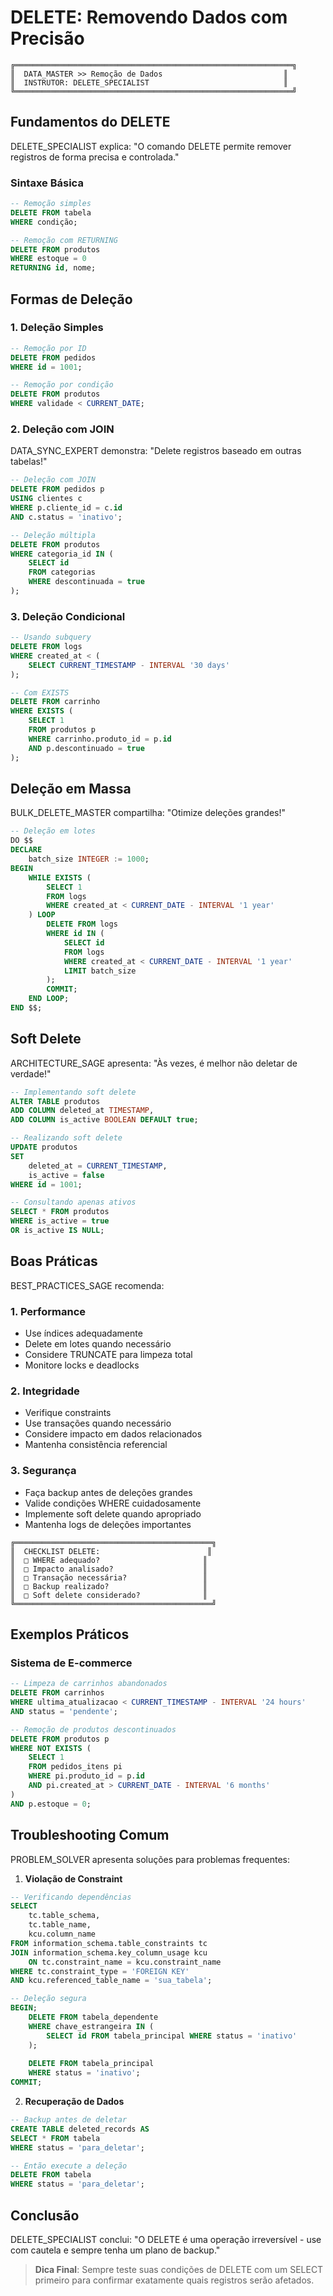 # DELETE: Removendo Dados com Precisão

```ascii
╔══════════════════════════════════════════════════════════════╗
║  DATA_MASTER >> Remoção de Dados                           ║
║  INSTRUTOR: DELETE_SPECIALIST                              ║
╚══════════════════════════════════════════════════════════════╝
```

## Fundamentos do DELETE

DELETE_SPECIALIST explica: "O comando DELETE permite remover registros de forma precisa e controlada."

### Sintaxe Básica

```sql
-- Remoção simples
DELETE FROM tabela
WHERE condição;

-- Remoção com RETURNING
DELETE FROM produtos
WHERE estoque = 0
RETURNING id, nome;
```

## Formas de Deleção

### 1. Deleção Simples

```sql
-- Remoção por ID
DELETE FROM pedidos
WHERE id = 1001;

-- Remoção por condição
DELETE FROM produtos
WHERE validade < CURRENT_DATE;
```

### 2. Deleção com JOIN

DATA_SYNC_EXPERT demonstra: "Delete registros baseado em outras tabelas!"

```sql
-- Deleção com JOIN
DELETE FROM pedidos p
USING clientes c
WHERE p.cliente_id = c.id
AND c.status = 'inativo';

-- Deleção múltipla
DELETE FROM produtos
WHERE categoria_id IN (
    SELECT id 
    FROM categorias 
    WHERE descontinuada = true
);
```

### 3. Deleção Condicional

```sql
-- Usando subquery
DELETE FROM logs
WHERE created_at < (
    SELECT CURRENT_TIMESTAMP - INTERVAL '30 days'
);

-- Com EXISTS
DELETE FROM carrinho
WHERE EXISTS (
    SELECT 1 
    FROM produtos p
    WHERE carrinho.produto_id = p.id
    AND p.descontinuado = true
);
```

## Deleção em Massa

BULK_DELETE_MASTER compartilha: "Otimize deleções grandes!"

```sql
-- Deleção em lotes
DO $$
DECLARE
    batch_size INTEGER := 1000;
BEGIN
    WHILE EXISTS (
        SELECT 1 
        FROM logs 
        WHERE created_at < CURRENT_DATE - INTERVAL '1 year'
    ) LOOP
        DELETE FROM logs
        WHERE id IN (
            SELECT id 
            FROM logs 
            WHERE created_at < CURRENT_DATE - INTERVAL '1 year'
            LIMIT batch_size
        );
        COMMIT;
    END LOOP;
END $$;
```

## Soft Delete

ARCHITECTURE_SAGE apresenta: "Às vezes, é melhor não deletar de verdade!"

```sql
-- Implementando soft delete
ALTER TABLE produtos
ADD COLUMN deleted_at TIMESTAMP,
ADD COLUMN is_active BOOLEAN DEFAULT true;

-- Realizando soft delete
UPDATE produtos
SET 
    deleted_at = CURRENT_TIMESTAMP,
    is_active = false
WHERE id = 1001;

-- Consultando apenas ativos
SELECT * FROM produtos
WHERE is_active = true
OR is_active IS NULL;
```

## Boas Práticas

BEST_PRACTICES_SAGE recomenda:

### 1. Performance
- Use índices adequadamente
- Delete em lotes quando necessário
- Considere TRUNCATE para limpeza total
- Monitore locks e deadlocks

### 2. Integridade
- Verifique constraints
- Use transações quando necessário
- Considere impacto em dados relacionados
- Mantenha consistência referencial

### 3. Segurança
- Faça backup antes de deleções grandes
- Valide condições WHERE cuidadosamente
- Implemente soft delete quando apropriado
- Mantenha logs de deleções importantes

```ascii
╔════════════════════════════════════════════╗
║  CHECKLIST DELETE:                        ║
║  □ WHERE adequado?                       ║
║  □ Impacto analisado?                    ║
║  □ Transação necessária?                 ║
║  □ Backup realizado?                     ║
║  □ Soft delete considerado?              ║
╚════════════════════════════════════════════╝
```

## Exemplos Práticos

### Sistema de E-commerce

```sql
-- Limpeza de carrinhos abandonados
DELETE FROM carrinhos
WHERE ultima_atualizacao < CURRENT_TIMESTAMP - INTERVAL '24 hours'
AND status = 'pendente';

-- Remoção de produtos descontinuados
DELETE FROM produtos p
WHERE NOT EXISTS (
    SELECT 1 
    FROM pedidos_itens pi
    WHERE pi.produto_id = p.id
    AND pi.created_at > CURRENT_DATE - INTERVAL '6 months'
)
AND p.estoque = 0;
```

## Troubleshooting Comum

PROBLEM_SOLVER apresenta soluções para problemas frequentes:

1. **Violação de Constraint**
```sql
-- Verificando dependências
SELECT 
    tc.table_schema, 
    tc.table_name, 
    kcu.column_name
FROM information_schema.table_constraints tc
JOIN information_schema.key_column_usage kcu
    ON tc.constraint_name = kcu.constraint_name
WHERE tc.constraint_type = 'FOREIGN KEY'
AND kcu.referenced_table_name = 'sua_tabela';

-- Deleção segura
BEGIN;
    DELETE FROM tabela_dependente
    WHERE chave_estrangeira IN (
        SELECT id FROM tabela_principal WHERE status = 'inativo'
    );
    
    DELETE FROM tabela_principal
    WHERE status = 'inativo';
COMMIT;
```

2. **Recuperação de Dados**
```sql
-- Backup antes de deletar
CREATE TABLE deleted_records AS
SELECT * FROM tabela
WHERE status = 'para_deletar';

-- Então execute a deleção
DELETE FROM tabela
WHERE status = 'para_deletar';
```

## Conclusão

DELETE_SPECIALIST conclui: "O DELETE é uma operação irreversível - use com cautela e sempre tenha um plano de backup."

> **Dica Final**: Sempre teste suas condições de DELETE com um SELECT primeiro para confirmar exatamente quais registros serão afetados.